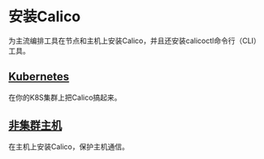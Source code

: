 # 安装Calico

为主流编排工具在节点和主机上安装Calico，并且还安装calicoctl命令行（CLI）工具。

## [Kubernetes](01Kubernetes/00Kubernetes.md)

在你的K8S集群上把Calico搞起来。

## [非集群主机](03非集群主机/00%E9%9D%9E%E9%9B%86%E7%BE%A4%E4%B8%BB%E6%9C%BA.md)

在主机上安装Calico，保护主机通信。